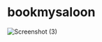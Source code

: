 # bookmysaloon
![Screenshot (3)](https://github.com/vikasthakurr/bookmysaloon/assets/57730639/d3570316-c5a6-43ba-b55b-1542e9e9b177)
